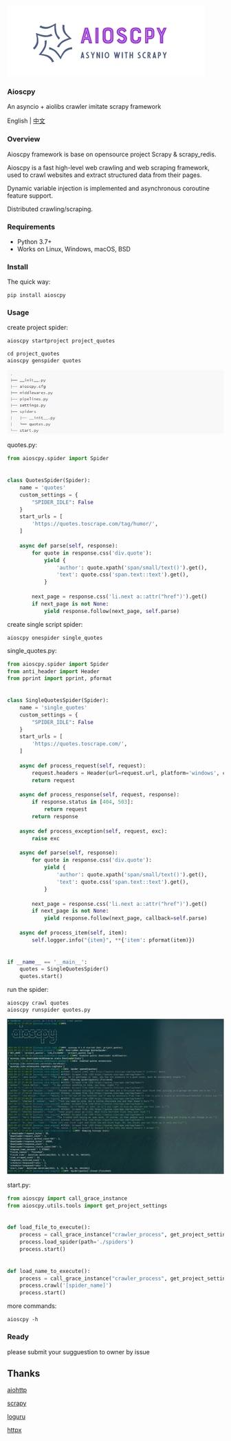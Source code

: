 

![aioscpy](./doc/images/aioscpy.png)

### Aioscpy

An asyncio + aiolibs crawler  imitate scrapy framework

English | [中文](./doc/README_ZH.md)

### Overview

Aioscpy framework is base on opensource project Scrapy & scrapy_redis.

Aioscpy is a fast high-level web crawling and web scraping framework, used to crawl websites and extract structured data from their pages.

Dynamic variable injection is implemented and asynchronous coroutine feature support.

Distributed crawling/scraping.

### Requirements

- Python 3.7+
- Works on Linux, Windows, macOS, BSD

### Install

The quick way:

```shell
pip install aioscpy
```

### Usage

create project spider:

```shell
aioscpy startproject project_quotes
```

```
cd project_quotes
aioscpy genspider quotes 
```

![tree](./doc/images/tree.png)

quotes.py:

```python
from aioscpy.spider import Spider


class QuotesSpider(Spider):
    name = 'quotes'
    custom_settings = {
        "SPIDER_IDLE": False
    }
    start_urls = [
        'https://quotes.toscrape.com/tag/humor/',
    ]

    async def parse(self, response):
        for quote in response.css('div.quote'):
            yield {
                'author': quote.xpath('span/small/text()').get(),
                'text': quote.css('span.text::text').get(),
            }

        next_page = response.css('li.next a::attr("href")').get()
        if next_page is not None:
            yield response.follow(next_page, self.parse)

```

create single script spider:

```shell
aioscpy onespider single_quotes
```

single_quotes.py:

```python
from aioscpy.spider import Spider
from anti_header import Header
from pprint import pprint, pformat


class SingleQuotesSpider(Spider):
    name = 'single_quotes'
    custom_settings = {
        "SPIDER_IDLE": False
    }
    start_urls = [
        'https://quotes.toscrape.com/',
    ]

    async def process_request(self, request):
        request.headers = Header(url=request.url, platform='windows', connection=True).random
        return request

    async def process_response(self, request, response):
        if response.status in [404, 503]:
            return request
        return response
    
    async def process_exception(self, request, exc):
        raise exc

    async def parse(self, response):
        for quote in response.css('div.quote'):
            yield {
                'author': quote.xpath('span/small/text()').get(),
                'text': quote.css('span.text::text').get(),
            }

        next_page = response.css('li.next a::attr("href")').get()
        if next_page is not None:
            yield response.follow(next_page, callback=self.parse)

    async def process_item(self, item):
        self.logger.info("{item}", **{'item': pformat(item)})


if __name__ == '__main__':
    quotes = SingleQuotesSpider()
    quotes.start()
```

run the spider:

```shell
aioscpy crawl quotes
aioscpy runspider quotes.py
```

![run](./doc/images/run.png)

start.py:

```python
from aioscpy import call_grace_instance
from aioscpy.utils.tools import get_project_settings


def load_file_to_execute():
    process = call_grace_instance("crawler_process", get_project_settings())
    process.load_spider(path='./spiders')
    process.start()


def load_name_to_execute():
    process = call_grace_instance("crawler_process", get_project_settings())
    process.crawl('[spider_name]')
    process.start()
```

more commands:

```shell
aioscpy -h
```

### Ready 

please submit your sugguestion to owner by issue

## Thanks

[aiohttp](https://github.com/aio-libs/aiohttp/)

[scrapy](https://github.com/scrapy/scrapy)

[loguru](https://github.com/Delgan/loguru)

[httpx](https://github.com/encode/httpx)

